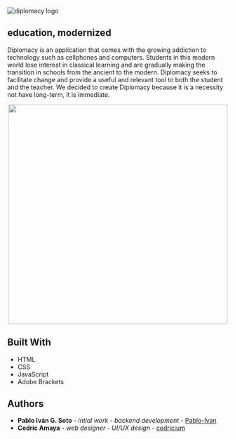 ![diplomacy logo](img/logo.png)

## education, modernized

Diplomacy is an application that comes with the growing addiction to technology such as cellphones and computers. Students in this modern world lose interest in classical learning and are gradually making the transition in schools from the ancient to the modern. Diplomacy seeks to facilitate change and provide a useful and relevant tool to both the student and the teacher. We decided to create Diplomacy because it is a necessity not have long-term, it is immediate.

<p align="center">
  <img src="img/iphone.bmp" height="500" >
</p>

## Built With

* HTML
* CSS
* JavaScript
* Adobe Brackets

## Authors

* **Pablo Iván G. Soto** - *intial work - backend development* - [Pablo-Ivan](https://github.com/Pablo-Ivan)
* **Cedric Amaya** - *web designer - UI/UX design* - [cedricium](https://github.com/cedricium)
